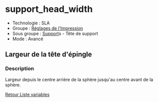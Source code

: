 # support_head_width

* Technologie : SLA
* Groupe : [Réglages de l'Impression](../sla_printer/sla_parameters.md)
* Sous groupe : [Support](../print_settings/print_settings.md#support)s - Tête de support
* Mode : Avancé

## Largeur de la tête d'épingle

### Description

Largeur depuis le centre arrière de la sphère jusqu'au centre avant de la sphère.

[Retour Liste variables](variable_list.md)